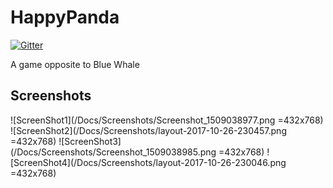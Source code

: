 # HappyPanda

[![Gitter](https://badges.gitter.im/BashMug/HappyPanda.svg)](https://gitter.im/BashMug/HappyPanda?utm_source=badge&utm_medium=badge&utm_campaign=pr-badge)

A game opposite to Blue Whale

## Screenshots

![ScreenShot1](/Docs/Screenshots/Screenshot_1509038977.png =432x768)
![ScreenShot2](/Docs/Screenshots/layout-2017-10-26-230457.png =432x768)
![ScreenShot3](/Docs/Screenshots/Screenshot_1509038985.png =432x768)
![ScreenShot4](/Docs/Screenshots/layout-2017-10-26-230046.png =432x768)